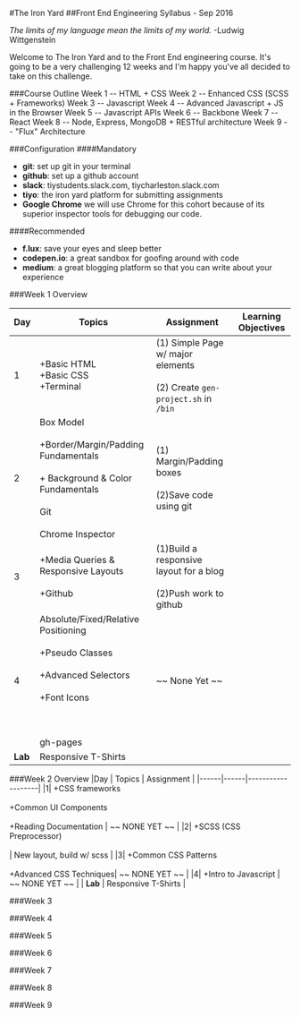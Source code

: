 #The Iron Yard 
##Front End Engineering Syllabus - Sep 2016

*The limits of my language mean the limits of my world.*
-Ludwig Wittgenstein

Welcome to The Iron Yard and to the Front End engineering course. It's going to be a very challenging 12 weeks and I'm happy you've all decided to take on this challenge. 

###Course Outline
Week 1 -- HTML + CSS
Week 2 -- Enhanced CSS (SCSS + Frameworks)
Week 3 -- Javascript
Week 4 -- Advanced Javascript + JS in the Browser
Week 5 -- Javascript APIs
Week 6 -- Backbone
Week 7 -- React 
Week 8 -- Node, Express, MongoDB + RESTful architecture
Week 9 -- "Flux" Architecture

###Configuration
####Mandatory
- **git**: set up git in your terminal
- **github**: set up a github account
- **slack**: tiystudents.slack.com, tiycharleston.slack.com
- **tiyo**: the iron yard platform for submitting assignments
- **Google Chrome** we will use Chrome for this cohort because of its superior inspector tools for debugging our code.

####Recommended
- **f.lux**: save your eyes and sleep better
- **codepen.io**: a great sandbox for goofing around with code
- **medium**: a great blogging platform so that you can write about your experience


###Week 1 Overview

|Day  | Topics | Assignment | Learning Objectives |
|------|------|-------------------|--------------------|
|  1  | +Basic HTML<br/> +Basic CSS<br/> +Terminal | (1) Simple Page w/ major elements<br/><br/> (2) Create `gen-project.sh` in `/bin` | 
|  2  | Box Model<br/><br/> +Border/Margin/Padding Fundamentals<br/><br/> + Background & Color Fundamentals <br/><br/> Git  <br/><br/> Chrome Inspector   | (1) Margin/Padding boxes <br><br/> (2)Save code using git | 
|  3  |  +Media Queries & Responsive Layouts <br/><br/> +Github | (1)Build a responsive layout for a blog <br/><br/>(2)Push work to github | 
|  4  | Absolute/Fixed/Relative Positioning <br/><br/> +Pseudo Classes <br/><br/> +Advanced Selectors <br/><br/>+Font Icons <br/><br/> <br/><br/> gh-pages | ~~ None Yet ~~  |
|  **Lab**  | Responsive T-Shirts |



###Week 2 Overview
|Day  | Topics | Assignment | 
|------|------|-------------------|
|1| +CSS frameworks <br/><br/> +Common UI Components  <br/><br/>+Reading Documentation   | ~~ NONE YET ~~  | 
|2| +SCSS (CSS Preprocessor)<br/><br/>| New layout, build w/ scss |
|3| +Common CSS Patterns <br/><br/> +Advanced CSS Techniques| ~~ NONE YET ~~ | 
|4| +Intro to Javascript | ~~ NONE YET ~~ | 
|  **Lab**  | Responsive T-Shirts |

###Week 3

###Week 4

###Week 5

###Week 6

###Week 7

###Week 8

###Week 9


